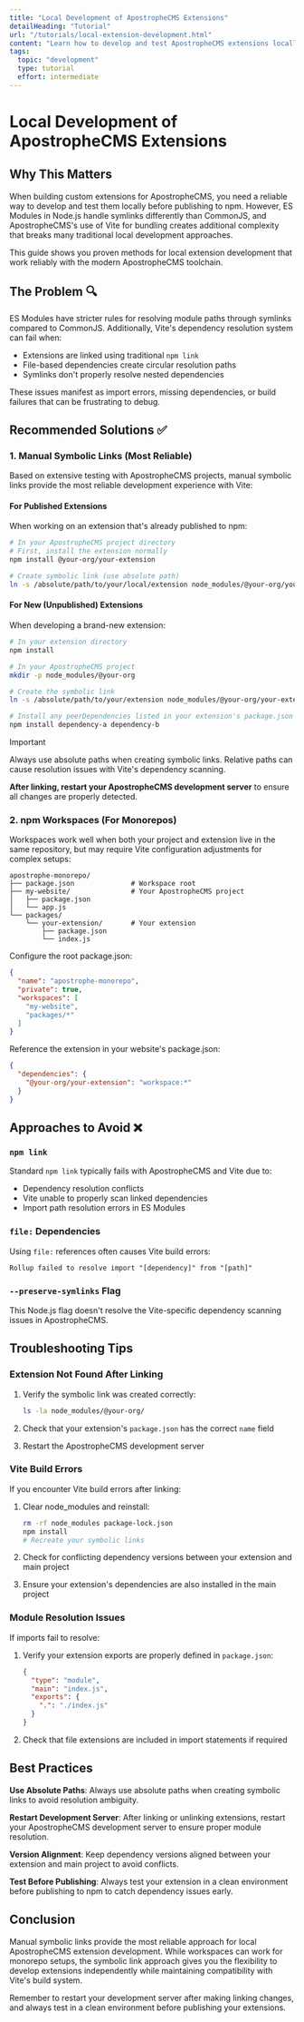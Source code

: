 ```yaml
---
title: "Local Development of ApostropheCMS Extensions"
detailHeading: "Tutorial"
url: "/tutorials/local-extension-development.html"
content: "Learn how to develop and test ApostropheCMS extensions locally without running into ES Module import resolution problems. This guide covers reliable approaches that work with Vite bundling and provides troubleshooting tips for common issues."
tags:
  topic: "development"
  type: tutorial
  effort: intermediate
---
```

# Local Development of ApostropheCMS Extensions

## Why This Matters

When building custom extensions for ApostropheCMS, you need a reliable way to develop and test them locally before publishing to npm. However, ES Modules in Node.js handle symlinks differently than CommonJS, and ApostropheCMS's use of Vite for bundling creates additional complexity that breaks many traditional local development approaches.

This guide shows you proven methods for local extension development that work reliably with the modern ApostropheCMS toolchain.

## The Problem 🔍

ES Modules have stricter rules for resolving module paths through symlinks compared to CommonJS. Additionally, Vite's dependency resolution system can fail when:
- Extensions are linked using traditional `npm link`
- File-based dependencies create circular resolution paths
- Symlinks don't properly resolve nested dependencies

These issues manifest as import errors, missing dependencies, or build failures that can be frustrating to debug.

## Recommended Solutions ✅

### 1. Manual Symbolic Links (Most Reliable)

Based on extensive testing with ApostropheCMS projects, manual symbolic links provide the most reliable development experience with Vite:

#### For Published Extensions

When working on an extension that's already published to npm:

<AposCodeBlock>

```bash
# In your ApostropheCMS project directory
# First, install the extension normally
npm install @your-org/your-extension

# Create symbolic link (use absolute path)
ln -s /absolute/path/to/your/local/extension node_modules/@your-org/your-extension
```

</AposCodeBlock>

#### For New (Unpublished) Extensions

When developing a brand-new extension:

<AposCodeBlock>

```bash
# In your extension directory
npm install

# In your ApostropheCMS project
mkdir -p node_modules/@your-org

# Create the symbolic link
ln -s /absolute/path/to/your/extension node_modules/@your-org/your-extension

# Install any peerDependencies listed in your extension's package.json
npm install dependency-a dependency-b
```

</AposCodeBlock>

> [!IMPORTANT]
> Always use absolute paths when creating symbolic links. Relative paths can cause resolution issues with Vite's dependency scanning.

**After linking, restart your ApostropheCMS development server** to ensure all changes are properly detected.

### 2. npm Workspaces (For Monorepos)

Workspaces work well when both your project and extension live in the same repository, but may require Vite configuration adjustments for complex setups:

<AposCodeBlock>

```
apostrophe-monorepo/
├── package.json              # Workspace root
├── my-website/               # Your ApostropheCMS project
│   ├── package.json
│   └── app.js
└── packages/
    └── your-extension/       # Your extension
        ├── package.json
        └── index.js
```
  <template v-slot:caption>
    Project Structure
  </template>
</AposCodeBlock>

Configure the root package.json:

<AposCodeBlock>

```json
{
  "name": "apostrophe-monorepo",
  "private": true,
  "workspaces": [
    "my-website",
    "packages/*"
  ]
}
```
  <template v-slot:caption>
    package.json (root)
  </template>
</AposCodeBlock>

Reference the extension in your website's package.json:

<AposCodeBlock>

```json
{
  "dependencies": {
    "@your-org/your-extension": "workspace:*"
  }
}
```
  <template v-slot:caption>
    my-website/package.json
  </template>
</AposCodeBlock>

## Approaches to Avoid ❌

### `npm link`

Standard `npm link` typically fails with ApostropheCMS and Vite due to:
- Dependency resolution conflicts
- Vite unable to properly scan linked dependencies
- Import path resolution errors in ES Modules

### `file:` Dependencies

Using `file:` references often causes Vite build errors:
```
Rollup failed to resolve import "[dependency]" from "[path]"
```

### `--preserve-symlinks` Flag

This Node.js flag doesn't resolve the Vite-specific dependency scanning issues in ApostropheCMS.

## Troubleshooting Tips

### Extension Not Found After Linking

1. Verify the symbolic link was created correctly:
   ```bash
   ls -la node_modules/@your-org/
   ```

2. Check that your extension's `package.json` has the correct `name` field

3. Restart the ApostropheCMS development server

### Vite Build Errors

If you encounter Vite build errors after linking:

1. Clear node_modules and reinstall:
   ```bash
   rm -rf node_modules package-lock.json
   npm install
   # Recreate your symbolic links
   ```

2. Check for conflicting dependency versions between your extension and main project

3. Ensure your extension's dependencies are also installed in the main project

### Module Resolution Issues

If imports fail to resolve:

1. Verify your extension exports are properly defined in `package.json`:
   ```json
   {
     "type": "module",
     "main": "index.js",
     "exports": {
       ".": "./index.js"
     }
   }
   ```

2. Check that file extensions are included in import statements if required

## Best Practices

**Use Absolute Paths**: Always use absolute paths when creating symbolic links to avoid resolution ambiguity.

**Restart Development Server**: After linking or unlinking extensions, restart your ApostropheCMS development server to ensure proper module resolution.

**Version Alignment**: Keep dependency versions aligned between your extension and main project to avoid conflicts.

**Test Before Publishing**: Always test your extension in a clean environment before publishing to npm to catch dependency issues early.

## Conclusion

Manual symbolic links provide the most reliable approach for local ApostropheCMS extension development. While workspaces can work for monorepo setups, the symbolic link approach gives you the flexibility to develop extensions independently while maintaining compatibility with Vite's build system.

Remember to restart your development server after making linking changes, and always test in a clean environment before publishing your extensions.
